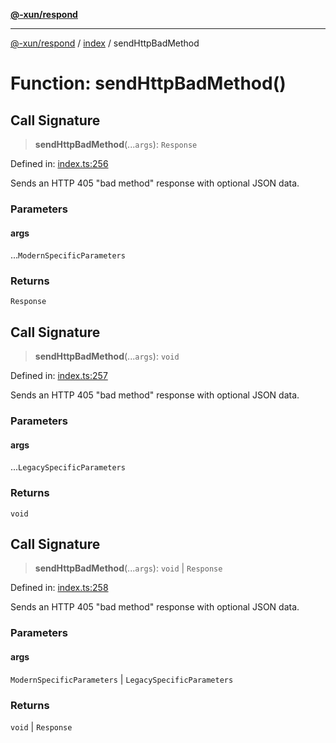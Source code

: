 [**@-xun/respond**](../../README.md)

***

[@-xun/respond](../../README.md) / [index](../README.md) / sendHttpBadMethod

# Function: sendHttpBadMethod()

## Call Signature

> **sendHttpBadMethod**(...`args`): `Response`

Defined in: [index.ts:256](https://github.com/Xunnamius/api-utils/blob/7043346440f4234ebd4f9ce5c0c70a3a86a21c41/packages/respond/src/index.ts#L256)

Sends an HTTP 405 "bad method" response with optional JSON data.

### Parameters

#### args

...`ModernSpecificParameters`

### Returns

`Response`

## Call Signature

> **sendHttpBadMethod**(...`args`): `void`

Defined in: [index.ts:257](https://github.com/Xunnamius/api-utils/blob/7043346440f4234ebd4f9ce5c0c70a3a86a21c41/packages/respond/src/index.ts#L257)

Sends an HTTP 405 "bad method" response with optional JSON data.

### Parameters

#### args

...`LegacySpecificParameters`

### Returns

`void`

## Call Signature

> **sendHttpBadMethod**(...`args`): `void` \| `Response`

Defined in: [index.ts:258](https://github.com/Xunnamius/api-utils/blob/7043346440f4234ebd4f9ce5c0c70a3a86a21c41/packages/respond/src/index.ts#L258)

Sends an HTTP 405 "bad method" response with optional JSON data.

### Parameters

#### args

`ModernSpecificParameters` | `LegacySpecificParameters`

### Returns

`void` \| `Response`
